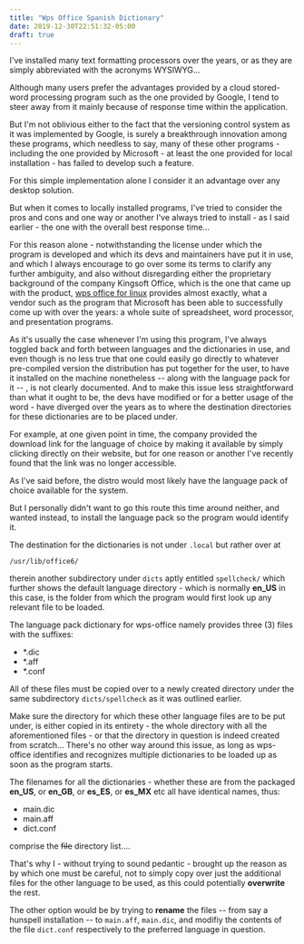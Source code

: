 ```yaml
---
title: "Wps Office Spanish Dictionary"
date: 2019-12-30T22:51:32-05:00
draft: true
---
```


I've installed many text formatting processors over the years, or as they are simply abbreviated with the acronyms WYSIWYG...

Although many users prefer the advantages provided by a cloud stored-word processing program such as the one provided by Google, I tend to steer away from it mainly because of response time within the application. 

But I'm not oblivious either to the fact that the versioning control system as it was implemented by Google, is surely a breakthrough innovation among these programs, which needless to say, many of these other programs - including the one provided by Microsoft - at least the one provided for local installation  - has failed to develop such a feature.

For this simple implementation alone I consider it an advantage over any desktop solution.

But when it comes to locally installed programs,  I've tried to consider the pros and cons and one way or another I've always tried to install - as I said earlier - the one with the overall best response time...

For this reason alone - notwithstanding the license under which the program is developed and which its devs and maintainers have put it in use, and which I always encourage to go over some its terms to clarify any further ambiguity,  and also without disregarding either the proprietary background of the company Kingsoft Office, which is the one that came up with the product,  [wps office for linux](https://www.wps.com/linux) provides almost exactly,  what a vendor such as the program that Microsoft has been able to successfully come up with over the years: a whole suite of spreadsheet, word processor, and presentation programs.

As it's usually the case whenever I'm using this program, I've always toggled back and forth between languages and the dictionaries in use, and even though is no less true that one could easily go directly to whatever pre-compiled version the distribution has put together for the user, to have it installed on the machine nonetheless -- along with the language pack for it -- , is not clearly documented. And to make this issue less straightforward than what it ought to be, the devs have modified or for a better usage of the word - have diverged over the years  as to where the destination directories for these dictionaries are to be placed under. 

For example, at one given point in time, the company provided the download link for the language of choice by making it  available by simply clicking  directly on their website, but for one reason or another I've recently found that the link was no longer accessible.

As I've said before, the distro would most likely have the language pack of choice available for the system.

But I personally didn't want to go this route this time around neither, and wanted instead,  to install the language pack so the program would identify it.

The destination for the dictionaries is not under `.local` but rather over at 

```
/usr/lib/office6/
```

therein another subdirectory under `dicts` aptly entitled `spellcheck/` which further shows the default language directory - which is normally **en_US** in this case, is the folder from which the program would first look up any relevant file to be loaded.

The language pack dictionary for wps-office namely provides three (3) files with the suffixes: 

* *.dic
* *.aff
* *.conf
 
All of these files must be copied over to a newly created directory under the same subdirectory `dicts/spellcheck` as it was outlined earlier.

Make sure the directory for which these other language files are to be put under, is   either copied in its entirety - the whole directory with all the aforementioned files - or that the directory in question is indeed created from scratch... There's no other way around this issue, as long as wps-office identifies and recognizes multiple dictionaries to be loaded up as soon as the program starts. 

The filenames for all the dictionaries - whether these are from the packaged **en_US**, or **en_GB**, or **es_ES**, or **es_MX** etc all have identical names, thus:

* main.dic
* main.aff
* dict.conf

comprise the ~~file~~ directory list....

That's why I - without trying to sound pedantic - brought up the reason as by which one must be careful,  not to simply copy over just the additional files for the other language to be used, as this could potentially **overwrite** the rest.

The other option would be by trying to **rename** the files -- from say a hunspell installation -- to `main.aff`, `main.dic`, and modifiy the contents of the file `dict.conf` respectively to the preferred  language in question.

